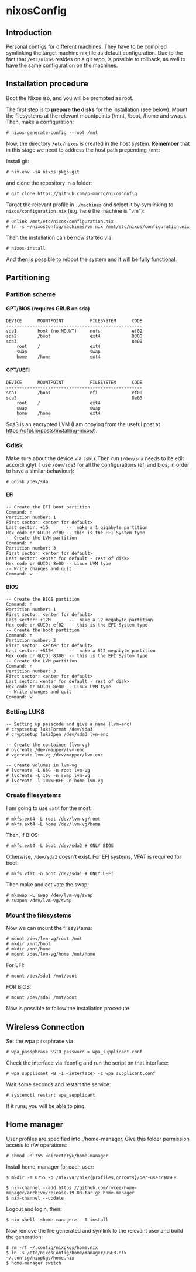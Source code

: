 # nixosConfig

## Introduction

Personal configs for different machines.
They have to be compiled symlinking the target machine nix file as default configuration. 
Due to the fact that `/etc/nixos` resides on a git repo, is possible to rollback, as well to have the same configuration on the machines.

## Installation procedure

Boot the Nixos iso, and you will be prompted as root.

The first step is to **prepare the disks** for the installation (see below). Mount the filesystems at the relevant mountpoints (/mnt, /boot, /home and swap). 
Then, make a configuration:

    # nixos-generate-config --root /mnt

Now, the directory `/etc/nixos` is created in the host system. **Remember** that in this stage we need to address the host path prepending `/mnt`: 

Install git:

    # nix-env -iA nixos.pkgs.git

and clone the repository in a folder:

    # git clone https://github.com/p-marco/nixosConfig 


Target the relevant profile in `./machines` and select it by symlinking to `nixos/configuration.nix` (e.g. here the machine is "vm"):

    # unlink /mnt/etc/nixos/configuration.nix
    # ln -s ~/nixosConfig/machines/vm.nix /mnt/etc/nixos/configuration.nix

Then the installation can be now started via:
    
    # nixos-install

And then is possible to reboot the system and it will be fully functional.

## Partitioning

### Partition scheme

#### GPT/BIOS (requires GRUB on sda)

    DEVICE      MOUNTPOINT          FILESYSTEM      CODE
    ----------------------------------------------------
    sda1        boot (no MOUNT)     nofs            ef02
    sda2        /boot               ext4            8300
    sda3                                            8e00
        root    /                   ext4
        swap                        swap
        home    /home               ext4

#### GPT/UEFI

    DEVICE      MOUNTPOINT          FILESYSTEM      CODE
    ----------------------------------------------------
    sda1        /boot               efi             ef00
    sda3                                            8e00
        root    /                   ext4
        swap                        swap
        home    /home               ext4

Sda3 is an encrypted LVM (I am copying from the useful post at https://qfpl.io/posts/installing-nixos/).

### Gdisk

Make sure about the device via `lsblk`.Then run (`/dev/sda` needs to be edit accordingly). I use `/dev/sda3` for all the configurations (efi and bios, in order to have a similar behaviour):
    
    # gdisk /dev/sda 

#### EFI    
    -- Create the EFI boot partition
    Command: n
    Partition number: 1
    First sector: <enter for default>
    Last sector: +1G       --  make a 1 gigabyte partition
    Hex code or GUID: ef00 -- this is the EFI System type
    -- Create the LVM partition
    Command: n
    Partition number: 3
    First sector: <enter for default>
    Last sector: <enter for default - rest of disk>
    Hex code or GUID: 8e00 -- Linux LVM type
    -- Write changes and quit
    Command: w

#### BIOS

    -- Create the BIOS partition
    Command: n
    Partition number: 1
    First sector: <enter for default>
    Last sector: +12M       --  make a 12 megabyte partition
    Hex code or GUID: ef02  -- this is the EFI System type
    -- Create the boot partition
    Command: n
    Partition number: 2
    First sector: <enter for default>
    Last sector: +512M      --  make a 512 megabyte partition
    Hex code or GUID: 8300  -- this is the EFI System type
    -- Create the LVM partition
    Command: n
    Partition number: 3
    First sector: <enter for default>
    Last sector: <enter for default - rest of disk>
    Hex code or GUID: 8e00 -- Linux LVM type
    -- Write changes and quit
    Command: w

### Setting LUKS

    -- Setting up passcode and give a name (lvm-enc)
    # cryptsetup luksFormat /dev/sda3
    # cryptsetup luksOpen /dev/sda3 lvm-enc

    -- Create the container (lvm-vg)
    # pvcreate /dev/mapper/lvm-enc 
    # vgcreate lvm-vg /dev/mapper/lvm-enc

    -- Create volumes in lvm-vg
    # lvcreate -L 65G -n root lvm-vg
    # lvcreate -L 16G -n swap lvm-vg
    # lvcreate -l 100%FREE -n home lvm-vg

### Create filesystems

I am going to use `ext4` for the most:

    # mkfs.ext4 -L root /dev/lvm-vg/root
    # mkfs.ext4 -L home /dev/lvm-vg/home

Then, if BIOS:

    # mkfs.ext4 -L boot /dev/sda2 # ONLY BIOS

Otherwise, `/dev/sda2` doesn't exist. For EFI systems, VFAT is required for boot:

    # mkfs.vfat -n boot /dev/sda1 # ONLY UEFI

Then make and activate the swap:

    # mkswap -L swap /dev/lvm-vg/swap
    # swapon /dev/lvm-vg/swap

### Mount the filesystems

Now we can mount the filesystems:

    # mount /dev/lvm-vg/root /mnt
    # mkdir /mnt/boot
    # mkdir /mnt/home
    # mount /dev/lvm-vg/home /mnt/home

For EFI:

    # mount /dev/sda1 /mnt/boot

FOR BIOS:

    # mount /dev/sda2 /mnt/boot

Now is possible to follow the installation procedure.

## Wireless Connection

Set the wpa passphrase via

    # wpa_passphrase SSID password > wpa_supplicant.conf

Check the interface via ifconfig and run the script on that interface:

    # wpa_supplicant -B -i <interface> -c wpa_supplicant.conf

Wait some seconds and restart the service:

    # systemctl restart wpa_supplicant

If it runs, you will be able to ping.


## Home manager

User profiles are specified into ./home-manager. Give this folder permission access to r/w operations:

    # chmod -R 755 <directory>/home-manager

Install home-manager for each user:

    $ mkdir -m 0755 -p /nix/var/nix/{profiles,gcroots}/per-user/$USER

    $ nix-channel --add https://github.com/rycee/home-manager/archive/release-19.03.tar.gz home-manager
    $ nix-channel --update

Logout and login, then:

    $ nix-shell '<home-manager>' -A install

Now remove the file generated and symlink to the relevant user and build the generation:

    $ rm -rf ~/.config/nixpkgs/home.nix
    $ ln -s /etc/nixosConfig/home/manager/USER.nix ~/.config/nixpkgs/home.nix
    $ home-manager switch
